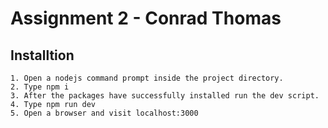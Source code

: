 # Assignment 2 - Conrad Thomas


## Installtion 
```
1. Open a nodejs command prompt inside the project directory.
2. Type npm i
3. After the packages have successfully installed run the dev script.
4. Type npm run dev
5. Open a browser and visit localhost:3000
```
